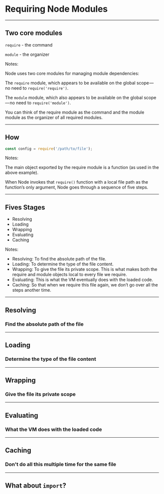 # Requiring Node Modules

---

## Two core modules

`require` - the command

`module` - the organizer

Notes:

Node uses two core modules for managing module dependencies:

The `require` module, which appears to be available on the global scope — no need to `require('require')`.

The `module` module, which also appears to be available on the global scope — no need to `require('module')`.

You can think of the require module as the command and the module module as the organizer of all required modules.

---

## How

```js
const config = require('/path/to/file');
```

Notes:

The main object exported by the require module is a function (as used in the above example).

When Node invokes that `require()` function with a local file path as the function’s only argument, Node goes through a sequence of five steps.

---

## Fives Stages

- Resolving
- Loading
- Wrapping
- Evaluating
- Caching

Notes:

- Resolving: To find the absolute path of the file.
- Loading: To determine the type of the file content.
- Wrapping: To give the file its private scope. This is what makes both the require and module objects local to every file we require.
- Evaluating: This is what the VM eventually does with the loaded code.
- Caching: So that when we require this file again, we don’t go over all the steps another time.

---

## Resolving

### Find the absolute path of the file

---

## Loading

### Determine the type of the file content

---

## Wrapping

### Give the file its private scope

---

## Evaluating

### What the VM does with the loaded code

---

## Caching

### Don't do all this multiple time for the same file

---

## What about `import`?
